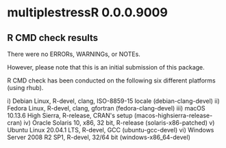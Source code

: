 # multiplestressR 0.0.0.9009


## R CMD check results

There were no ERRORs, WARNINGs, or NOTEs.

However, please note that this is an initial submission of this package.

R CMD check has been conducted on the following six different platforms (using rhub).

i)   Debian Linux, R-devel, clang, ISO-8859-15 locale (debian-clang-devel)
ii)  Fedora Linux, R-devel, clang, gfortran (fedora-clang-devel)
iii) macOS 10.13.6 High Sierra, R-release, CRAN's setup (macos-highsierra-release-cran)
iv)  Oracle Solaris 10, x86, 32 bit, R-release (solaris-x86-patched)
v)   Ubuntu Linux 20.04.1 LTS, R-devel, GCC (ubuntu-gcc-devel)
vi)  Windows Server 2008 R2 SP1, R-devel, 32/64 bit (windows-x86_64-devel)






